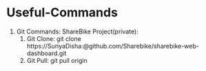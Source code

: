# Useful-Commands
1. Git Commands: 
   ShareBike Project(private): 
    1. Git Clone: git clone https://SuriyaDisha:<password>@github.com/Sharebike/sharebike-web-    dashboard.git
    2. Git Pull: git pull origin <branch-name>
